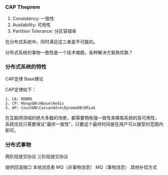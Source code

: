 []()

### CAP Theprem
1. Consistency: 一致性
2. Availability: 可用性
3. Partition Tolerance: 分区容错率

在分布式系统中，同时满足这三者是不可能的。

分布式系统的事物一致性是一个技术难题。各种解决方案熟优孰？

### 分布式系统的特性
CAP定律
Base理论

CAP定律如下：

```
1. CA: RDBMS
2. CP: MongoDB\HBase\Redis
3. AP: CouchDB\Cassanddra\DynamoDB\RRiak
```

在互联网领域的绝大多数的场景，都需要牺牲强一致性来换取系统的高可用性，
系统往往只需要保证“最终一致性”，只要这个最终时间是在用户可以接受的范围内即可。

### 分布式事物
两阶段提交协议
三阶段提交协议

提供回滚接口
本地消息表
MQ（非事物消息）
MQ（事物消息）
其他补偿方式

